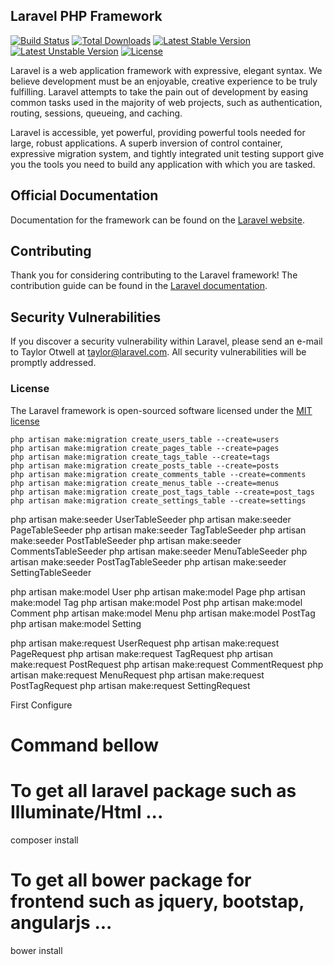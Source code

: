 ## Laravel PHP Framework

[![Build Status](https://travis-ci.org/laravel/framework.svg)](https://travis-ci.org/laravel/framework)
[![Total Downloads](https://poser.pugx.org/laravel/framework/d/total.svg)](https://packagist.org/packages/laravel/framework)
[![Latest Stable Version](https://poser.pugx.org/laravel/framework/v/stable.svg)](https://packagist.org/packages/laravel/framework)
[![Latest Unstable Version](https://poser.pugx.org/laravel/framework/v/unstable.svg)](https://packagist.org/packages/laravel/framework)
[![License](https://poser.pugx.org/laravel/framework/license.svg)](https://packagist.org/packages/laravel/framework)

Laravel is a web application framework with expressive, elegant syntax. We believe development must be an enjoyable, creative experience to be truly fulfilling. Laravel attempts to take the pain out of development by easing common tasks used in the majority of web projects, such as authentication, routing, sessions, queueing, and caching.

Laravel is accessible, yet powerful, providing powerful tools needed for large, robust applications. A superb inversion of control container, expressive migration system, and tightly integrated unit testing support give you the tools you need to build any application with which you are tasked.

## Official Documentation

Documentation for the framework can be found on the [Laravel website](http://laravel.com/docs).

## Contributing

Thank you for considering contributing to the Laravel framework! The contribution guide can be found in the [Laravel documentation](http://laravel.com/docs/contributions).

## Security Vulnerabilities

If you discover a security vulnerability within Laravel, please send an e-mail to Taylor Otwell at taylor@laravel.com. All security vulnerabilities will be promptly addressed.

### License

The Laravel framework is open-sourced software licensed under the [MIT license](http://opensource.org/licenses/MIT)

```cli
php artisan make:migration create_users_table --create=users
php artisan make:migration create_pages_table --create=pages
php artisan make:migration create_tags_table --create=tags
php artisan make:migration create_posts_table --create=posts
php artisan make:migration create_comments_table --create=comments
php artisan make:migration create_menus_table --create=menus
php artisan make:migration create_post_tags_table --create=post_tags
php artisan make:migration create_settings_table --create=settings
```

php artisan make:seeder UserTableSeeder
php artisan make:seeder PageTableSeeder
php artisan make:seeder TagTableSeeder
php artisan make:seeder PostTableSeeder
php artisan make:seeder CommentsTableSeeder
php artisan make:seeder MenuTableSeeder
php artisan make:seeder PostTagTableSeeder
php artisan make:seeder SettingTableSeeder

php artisan make:model User
php artisan make:model Page
php artisan make:model Tag
php artisan make:model Post
php artisan make:model Comment
php artisan make:model Menu
php artisan make:model PostTag
php artisan make:model Setting


php artisan make:request UserRequest
php artisan make:request PageRequest
php artisan make:request TagRequest
php artisan make:request PostRequest
php artisan make:request CommentRequest
php artisan make:request MenuRequest
php artisan make:request PostTagRequest
php artisan make:request SettingRequest




First Configure

# Command bellow

# To get all laravel package such as Illuminate/Html ...
composer install

# To get all bower package for frontend such as jquery, bootstap, angularjs ...
bower install